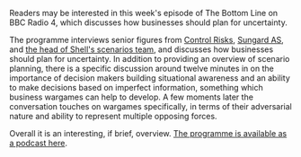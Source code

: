Readers may be interested in this week's episode of The Bottom Line on BBC Radio 4, which discusses how businesses should plan for uncertainty.

The programme interviews senior figures from [Control Risks](https://www.controlrisks.com/who-we-are/our-experts/expert-bio/nick-allan), [Sungard AS](https://www.sungardas.com/en-GB/), and [the head of Shell's scenarios team](https://www.shell.com/energy-and-innovation/the-energy-future/scenarios/meet-the-shell-scenarios-team.html), and discusses how businesses should plan for uncertainty. In addition to providing an overview of scenario planning, there is a specific discussion around twelve minutes in on the importance of decision makers building situational awareness and an ability to make decisions based on imperfect information, something which business wargames can help to develop. A few moments later the conversation touches on wargames specifically, in terms of their adversarial nature and ability to represent multiple opposing forces. 

Overall it is an interesting, if brief, overview. [The programme is available as a podcast here](https://www.bbc.co.uk/programmes/m0003jsm).
